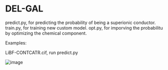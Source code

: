 # DEL-GAL
predict.py, for predicting the probability of being a superionic conductor.
train.py, for training new custom model.
opt.py, for imporving the probabilitu by optimizing the chemical component.

Examples:

LiBF-CONTCATR.cif, run predict.py

![image](https://user-images.githubusercontent.com/104205506/202104960-06e7ef55-3820-4579-b3f3-ab3ca6d86789.png)
